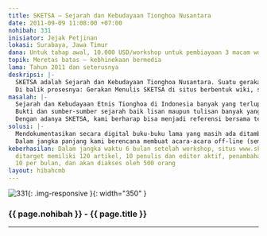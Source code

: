 ```yaml
---
title: SKETSA – Sejarah dan Kebudayaan Tionghoa Nusantara
date: 2011-09-09 11:08:00 +07:00
nohibah: 331
inisiator: Jejak Petjinan
lokasi: Surabaya, Jawa Timur
dana: Untuk tahap awal, 10.000 USD/workshop untuk pembiayaan 3 macam workshop di Surabaya
topik: Meretas batas – kebhinekaan bermedia
lama: Tahun 2011 dan seterusnya
deskripsi: |-
  SKETSA adalah Sejarah dan Kebudayaan Tionghoa Nusantara. Suatu gerakan pengumpulan data jejak Petjinan, dalam bentuk tulisan, cerita, foto lama, video, dokumentasi atau artefak sejarah yang didokumentasikan secara digital. Halaman SKETSA Jejak Petjinan ini didedikasikan untuk menjadi referensi bersama mengenai Tionghoa di Indonesia. Kenapa menggunakan kata Nusantara? Karena sejarah bangsa Tionghoa di Indonesia sudah ada jauh sebelum Indonesia ada.
  Di balik prosesnya: Gerakan Menulis SKETSA di situs berbentuk wiki, semangatnya adalah dari kita dan untuk kita. Para sukarelawan diarahkan ke dalam 2 cara pencarian data: pertama melalui sumber yang sudah ada, misalnya data dari internet, buku, skripsi/jurnal, dan yang kedua melalui wawancara orang-orang sepuh di sekitarnya untuk mengetahui cerita mereka tentang pecinan/Tionghoa di masa lalu. Hasilnya dirangkum dan dituliskan di sebuah website dengan format wiki, supaya bisa dikerjakan bersama-sama, secara sedikit maupun banyak dan berguna untuk semua sebagai referensi bersama. Komunitas Jejak Petjinan akan memberikan dukungan dalam bentuk pemberian tema, petunjuk narasumber, tips-tips wawancara, dan cara menulis
masalah: |-
  Sejarah dan Kebudayaan Etnis Tionghoa di Indonesia banyak yang terlupakan, karena memang dikondisikan secara politis, sehingga stereotip tentang etnis Tionghoa yang salah, masih banyak dipercayai dan berkembang menjadi generalisasi.
  Bukti dan sumber-sumber sejarah baik lisan maupun tulisan banyak yang mulai hilang dan tidak terlacak lagi, perkembangan zaman yang juga tidak mendukung pada preservasi bangunan tua, membuat warisan dan bukti-bukti sejarah itu lama-kelamaan akan lenyap.
  Dengan adanya SKETSA, kami berharap bisa menjadi referensi bersama tentang Tionghoa di Indonesia sehingga lambat laun etnis Tionghoa memang benar diakui sebagai salah satu bagian dari Indonesia dan tercatat dalam sejarah bangsa Indonesia
solusi: |-
  Mendokumentasikan secara digital buku-buku lama yang masih ada ditambah data-data yang ada di internet lalu ditambahkan dengan survei daerah-daerah yang masih memiliki sumber sejarah ini. Fokusnya lebih ke sumber-sumber yang ada di daerah masing-masing, dan buku-buku yang pernah ditulis mengenai kota-kota itu termasuk juga wawancara penduduk kota tersebut yang sudah berusia lanjut.
  Dalam jangka panjang kami berencana membuat acara-acara off-line (seminar, workshop, pameran) dan menerbitkan kumpulan tulisan berkala (newsletter) serta membangun sebuah museum virtual di internet dari konten yang ditulis dalam SKETSA ini, yang dipromosikan melalui pameran keliling dari kota ke kota; sekaligus mengajak orang lebih banyak lagi untuk berpartisipasi dalam proyek ini. Proyek ini akan memberikan manfaat bagi mahasiswa dan masyarakat Tionghoa
keberhasilan: Dalam jangka waktu 6 bulan setelah workshop, situs www.sketsa.jejakpetjinan.org
  ditarget memiliki 120 artikel, 10 penulis dan editor aktif, penambahan artikel minimal
  10 per bulan, dan akan diakses oleh 500 orang
layout: hibahcmb
---
```


![331](/static/img/hibahcmb/331.png){: .img-responsive }{: width="350" }

### {{ page.nohibah }} - {{ page.title }}

---
